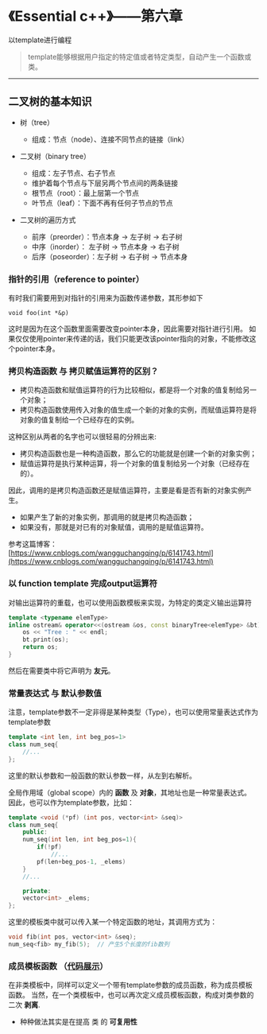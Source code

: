 # 《Essential c++》——第六章
以template进行编程

> template能够根据用户指定的特定值或者特定类型，自动产生一个函数或类。

---
## 二叉树的基本知识

- 树（tree）
    - 组成：节点（node）、连接不同节点的链接（link）

- 二叉树（binary tree）
    - 组成：左子节点、右子节点
    - 维护着每个节点与下层另两个节点间的两条链接
    - 根节点（root）：最上层第一个节点
    - 叶节点（leaf）：下面不再有任何子节点的节点

- 二叉树的遍历方式
    - 前序（preorder）：节点本身 -> 左子树 -> 右子树
    - 中序（inorder）： 左子树 -> 节点本身 -> 右子树
    - 后序（poseorder）：左子树 -> 右子树 -> 节点本身


### 指针的引用（reference to pointer）
有时我们需要用到对指针的引用来为函数传递参数，其形参如下
```
void foo(int *&p)
```
这时是因为在这个函数里面需要改变pointer本身，因此需要对指针进行引用。
如果仅仅使用pointer来传递的话，我们只能更改该pointer指向的对象，不能修改这个pointer本身。

### 拷贝构造函数 与 拷贝赋值运算符的区别？
- 拷贝构造函数和赋值运算符的行为比较相似，都是将一个对象的值复制给另一个对象；
- 拷贝构造函数使用传入对象的值生成一个新的对象的实例，而赋值运算符是将对象的值复制给一个已经存在的实例。

这种区别从两者的名字也可以很轻易的分辨出来:
- 拷贝构造函数也是一种构造函数，那么它的功能就是创建一个新的对象实例；
- 赋值运算符是执行某种运算，将一个对象的值复制给另一个对象（已经存在的）。

因此，调用的是拷贝构造函数还是赋值运算符，主要是看是否有新的对象实例产生。
- 如果产生了新的对象实例，那调用的就是拷贝构造函数；
- 如果没有，那就是对已有的对象赋值，调用的是赋值运算符。

参考这篇博客：[https://www.cnblogs.com/wangguchangqing/p/6141743.html](https://www.cnblogs.com/wangguchangqing/p/6141743.html)


### 以 function template 完成output运算符
对输出运算符的重载，也可以使用函数模板来实现，为特定的类定义输出运算符
```c++
template <typename elemType>
inline ostream& operator<<(ostream &os, const binaryTree<elemType> &bt) {
    os << "Tree : " << endl;
    bt.print(os);
    return os;
}
```
然后在需要类中将它声明为 **友元**。

### 常量表达式 与 默认参数值
注意，template参数不一定非得是某种类型（Type），也可以使用常量表达式作为template参数
```c++
template <int len, int beg_pos=1>
class num_seq{
    //...
};
```
这里的默认参数和一般函数的默认参数一样，从左到右解析。

全局作用域（global scope）内的 **函数** 及 **对象**，其地址也是一种常量表达式。
因此，也可以作为template参数，比如：
```c++
template <void (*pf) (int pos, vector<int> &seq)>
class num_seq{
    public:
    num_seq(int len, int beg_pos=1){
        if(!pf)
            //...
        pf(len+beg_pos-1, _elems)
    }
    //...

    private:
    vector<int> _elems;
};
```
这里的模板类中就可以传入某一个特定函数的地址，其调用方式为：
```c++
void fib(int pos, vector<int> &seq);
num_seq<fib> my_fib(5);  // 产生5个长度的fib数列
```

### 成员模板函数 （[代码展示](../code/essential/member_template_function.cpp)）
在非类模板中，同样可以定义一个带有template参数的成员函数，称为成员模板函数。
当然，在一个类模板中，也可以再次定义成员模板函数，构成对类参数的二次 **剥离**.


- 种种做法其实是在提高 类 的 **可复用性**
